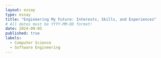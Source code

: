 ```yaml
---
layout: essay
type: essay
title: "Engineering My Future: Interests, Skills, and Experiences"
# All dates must be YYYY-MM-DD format!
date: 2024-09-05
published: true
labels:
  - Computer Science
  - Software Engineering
---
```


## 


